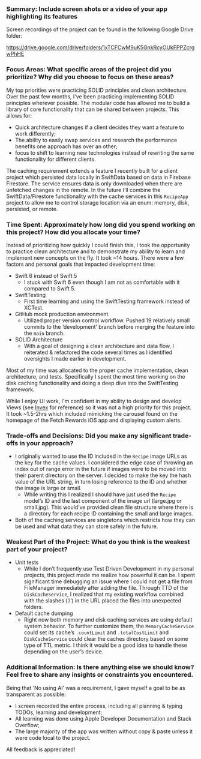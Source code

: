 

### Summary: Include screen shots or a video of your app highlighting its features

Screen recordings of the project can be found in the following Google Drive folder:

<a target="_blank" rel="noopener noreferrer" href="https://drive.google.com/drive/folders/1xTCFCwM9uK5GnkRcyOUkFPPZcrgwPhHE">https://drive.google.com/drive/folders/1xTCFCwM9uK5GnkRcyOUkFPPZcrgwPhHE</a>

### Focus Areas: What specific areas of the project did you prioritize? Why did you choose to focus on these areas?

My top priorities were practicing SOLID principles and clean architecture. Over the past few months, I’ve been practicing implementing SOLID principles wherever possible. The modular code has allowed me to build a library of core functionality that can be shared between projects. This allows for:
- Quick architecture changes if a client decides they want a feature to work differently;
- The ability to easily swap services and research the performance benefits one approach has over an other;
- focus to shift to learning new technologies instead of rewriting the same functionality for different clients.

The caching requirement extends a feature I recently built for a client project which persisted data locally in SwiftData based on data in Firebase Firestore. The service ensures data is only downloaded when there are unfetched changes in the remote. In the future I’ll combine the SwiftData/Firestore functionality with the cache services in this `RecipeApp` project to allow me to control storage location via an enum: memory, disk, persisted, or remote.

### Time Spent: Approximately how long did you spend working on this project? How did you allocate your time?

Instead of prioritizing how quickly I could finish this, I took the opportunity to practice clean architecture and to demonstrate my ability to learn and implement new concepts on the fly. It took ~14 hours. There were a few factors and personal goals that impacted development time:
- Swift 6 instead of Swift 5
    - I stuck with Swift 6 even though I am not as comfortable with it compared to Swift 5.
- SwiftTesting
    - First time learning and using the SwiftTesting framework instead of XCTest.
- GitHub mock production environment.
    - Utilized proper version control workflow. Pushed 19 relatively small commits to the ‘development’ branch before merging the feature into the `main` branch.
- SOLID Architecture
    - With a goal of designing a clean architecture and data flow, I reiterated & refactored the code several times as I identified oversights I made earlier in development.

Most of my time was allocated to the proper cache implementation, clean architecture, and tests. Specifically I spent the most time working on the disk caching functionality and doing a deep dive into the SwiftTesting framework.

While I enjoy UI work, I'm confident in my ability to design and develop Views (see [Invex](https://apps.apple.com/us/app/invex-inventory-management/id6499252957) for reference) so it was not a high priority for this project. It took ~1.5-2hrs which included mimicking the carousel found on the homepage of the Fetch Rewards iOS app and displaying custom alerts.


### Trade-offs and Decisions: Did you make any significant trade-offs in your approach?

- I originally wanted to use the ID included in the `Recipe` image URLs as the key for the cache values. I considered the edge case of throwing an index out of range error in the future if images were to be moved into their parent directory on the server. I decided to make the key the hash value of the URL string, in turn losing reference to the ID and whether the image is large or small.
    - While writing this I realized I should have just used the `Recipe` model’s ID and the last component of the image url (large.jpg or small.jpg). This would’ve provided clean file structure where there is a directory for each recipe ID containing the small and large images.
- Both of the caching services are singletons which restricts how they can be used and what data they can store safely in the future.


### Weakest Part of the Project: What do you think is the weakest part of your project?

- Unit tests
    - While I don’t frequently use Test Driven Development in my personal projects, this project made me realize how powerful it can be. I spent significant time debugging an issue where I could not get a file from FileManager immediately after adding the file. Through TTD of the `DiskCacheService`, I realized that my existing workflow combined with the slashes (‘/‘) in the URL placed the files into unexpected folders.
- Default cache dumping
    - Right now both memory and disk caching services are using default system behavior. To further customize them, the `MemoryCacheService` could set its cache’s `.countLimit` and `.totalCostLimit` and `DiskCacheService` could clear the caches directory based on some type of TTL metric. I think it would be a good idea to handle these depending on the user’s device.

### Additional Information: Is there anything else we should know? Feel free to share any insights or constraints you encountered.

Being that ’No using AI’ was a requirement, I gave myself a goal to be as transparent as possible:
- I screen recorded the entire process, including all planning & typing TODOs, learning and development;
- All learning was done using Apple Developer Documentation and Stack Overflow;
- The large majority of the app was written without copy & paste unless it were code local to the project.

All feedback is appreciated!
